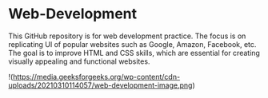 # Web-Development
This GitHub repository is for web development practice. The focus is on replicating UI of popular websites such as Google, Amazon, Facebook, etc. The goal is to improve HTML and CSS skills, which are essential for creating visually appealing and functional websites.

!(https://media.geeksforgeeks.org/wp-content/cdn-uploads/20210310114057/web-development-image.png)
